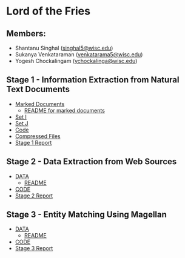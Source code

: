 # Lord of the Fries

## Members: 
* Shantanu Singhal (singhal5@wisc.edu)
* Sukanya Venkataraman (venkatarama5@wisc.edu)
* Yogesh Chockalingam (ychockalinga@wisc.edu)

## Stage 1 - Information Extraction from Natural Text Documents
* [Marked Documents](https://github.com/yogeshchellappa/CS839-DataScience/tree/master/step-1/set-B)
  * [README for marked documents](https://github.com/yogeshchellappa/CS839-DataScience/blob/master/step-1/set-B/README.md)
* [Set I](https://github.com/yogeshchellappa/CS839-DataScience/tree/master/step-1/set-I)
* [Set J](https://github.com/yogeshchellappa/CS839-DataScience/tree/master/step-1/set-J)
* [Code](https://github.com/yogeshchellappa/CS839-DataScience/tree/master/step-1/Code)
* [Compressed Files](https://github.com/yogeshchellappa/CS839-DataScience/blob/master/step-1/step-1.zip)
* [Stage 1 Report](https://github.com/yogeshchellappa/CS839-DataScience/blob/master/step-1/Report%20-%20Stage%201.pdf)


## Stage 2 - Data Extraction from Web Sources
* [DATA](https://github.com/yogeshchellappa/CS839-DataScience/tree/master/step_2/DATA)
  * [README](https://github.com/yogeshchellappa/CS839-DataScience/blob/master/step_2/DATA/README.md)
* [CODE](https://github.com/yogeshchellappa/CS839-DataScience/tree/master/step_2/CODE)
* [Stage 2 Report](https://github.com/yogeshchellappa/CS839-DataScience/blob/master/step_2/Project%20Report.pdf)


## Stage 3 - Entity Matching Using Magellan
* [DATA](https://github.com/yogeshchellappa/CS839-DataScience/tree/master/step_3/DATA)
  * [README](https://github.com/yogeshchellappa/CS839-DataScience/blob/master/step_3/DATA/README.md)
* [CODE](https://github.com/yogeshchellappa/CS839-DataScience/tree/master/step_3/CODE)
* [Stage 3 Report](https://github.com/yogeshchellappa/CS839-DataScience/blob/master/step_3/Project%20Report.pdf)

